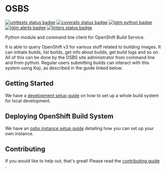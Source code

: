 # OSBS

[![unittests status badge]][unittests status link]
[![coveralls status badge]][coveralls status link]
[![lgtm python badge]][lgtm python link]
[![lgtm alerts badge]][lgtm alerts link]
[![linters status badge]][linters status link]

Python module and command line client for OpenShift Build Service.

It is able to query OpenShift v3 for various stuff related to building images.
It can initiate builds, list builds, get info about builds, get build logs and
so on. All of this can be done by the OSBS site administrator from command line
and from python. Regular users submitting builds can interact with this system
using Koji, as described in the guide linked below.

## Getting Started

We have a [development setup guide][] on how to set up a whole build system for
local development.

## Deploying OpenShift Build System

We have an [osbs instance setup guide][] detailing how you can set up your own
instance.

## Contributing

If you would like to help out, that's great! Please read the [contributing
guide][] .

[coveralls status badge]: https://coveralls.io/repos/containerbuildsystem/osbs-client/badge.svg?branch=master
[coveralls status link]: https://coveralls.io/r/containerbuildsystem/osbs-client?branch=master
[lgtm python badge]: https://img.shields.io/lgtm/grade/python/g/containerbuildsystem/osbs-client.svg?logo=lgtm&logoWidth=18
[lgtm python link]: https://lgtm.com/projects/g/containerbuildsystem/osbs-client/context:python
[lgtm alerts badge]: https://img.shields.io/lgtm/alerts/g/containerbuildsystem/osbs-client.svg?logo=lgtm&logoWidth=18
[lgtm alerts link]: https://lgtm.com/projects/g/containerbuildsystem/osbs-client/alerts
[linters status badge]: https://github.com/containerbuildsystem/osbs-client/workflows/Linters/badge.svg?branch=master&event=push
[linters status link]: https://github.com/containerbuildsystem/osbs-client/actions?query=event%3Apush+branch%3Amaster+workflow%3A%22Linters%22
[unittests status badge]: https://github.com/containerbuildsystem/osbs-client/workflows/Unittests/badge.svg?branch=master&event=push
[unittests status link]: https://github.com/containerbuildsystem/osbs-client/actions?query=event%3Apush+branch%3Amaster+workflow%3A%22Unittests%22
[development setup guide]: ./docs/development-setup.md
[osbs instance setup guide]: ./docs/osbs_instance_setup.md
[contributing guide]: ./CONTRIBUTING.md
